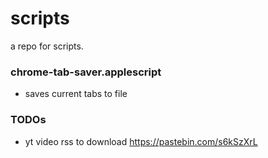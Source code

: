 # scripts

a repo for scripts. 

### chrome-tab-saver.applescript
- saves current tabs to file

### TODOs
- yt video rss to download
https://pastebin.com/s6kSzXrL
